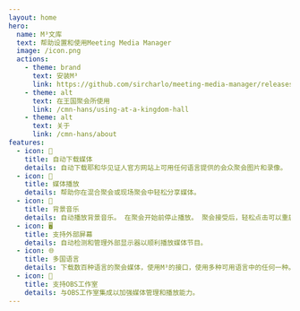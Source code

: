 ```yaml
---
layout: home
hero:
  name: M³文库
  text: 帮助设置和使用Meeting Media Manager
  image: /icon.png
  actions:
    - theme: brand
      text: 安装M³
      link: https://github.com/sircharlo/meeting-media-manager/releases/latest
    - theme: alt
      text: 在王国聚会所使用
      link: /cmn-hans/using-at-a-kingdom-hall
    - theme: alt
      text: 关于
      link: /cmn-hans/about
features:
  - icon: 🚀
    title: 自动下载媒体
    details: 自动下载耶和华见证人官方网站上可用任何语言提供的会众聚会图片和录像。
  - icon: 🎦
    title: 媒体播放
    details: 帮助你在混合聚会或现场聚会中轻松分享媒体。
  - icon: 🎵
    title: 背景音乐
    details: 自动播放背景音乐。 在聚会开始前停止播放。 聚会接受后，轻松点击可以重启背景音乐。
  - icon: 🖥️
    title: 支持外部屏幕
    details: 自动检测和管理外部显示器以顺利播放媒体节目。
  - icon: 🌐
    title: 多国语言
    details: 下载数百种语言的聚会媒体，使用M³的接口，使用多种可用语言中的任何一种。
  - icon: 🧩
    title: 支持OBS工作室
    details: 与OBS工作室集成以加强媒体管理和播放能力。
---
```

